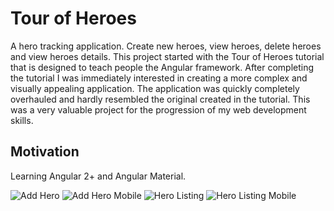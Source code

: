 # Tour of Heroes

A hero tracking application. Create new heroes, view heroes, delete heroes and view heroes details. This project started with the Tour of Heroes tutorial that is designed to teach people the Angular framework. After completing the tutorial I was immediately interested in creating a more complex and visually appealing application. The application was quickly completely overhauled and hardly resembled the original created in the tutorial. This was a very valuable project for the progression of my web development skills.

## Motivation 

Learning Angular 2+ and Angular Material.

![Add Hero](https://davidaskwith.github.io/img/portfolio/tourOfHeroes/addHero.png)
![Add Hero Mobile](https://davidaskwith.github.io/img/portfolio/tourOfHeroes/mobileAddHero.png)
![Hero Listing](https://davidaskwith.github.io/img/portfolio/tourOfHeroes/heroes.png)
![Hero Listing Mobile](https://davidaskwith.github.io/img/portfolio/tourOfHeroes/mobileDashboard.png)
